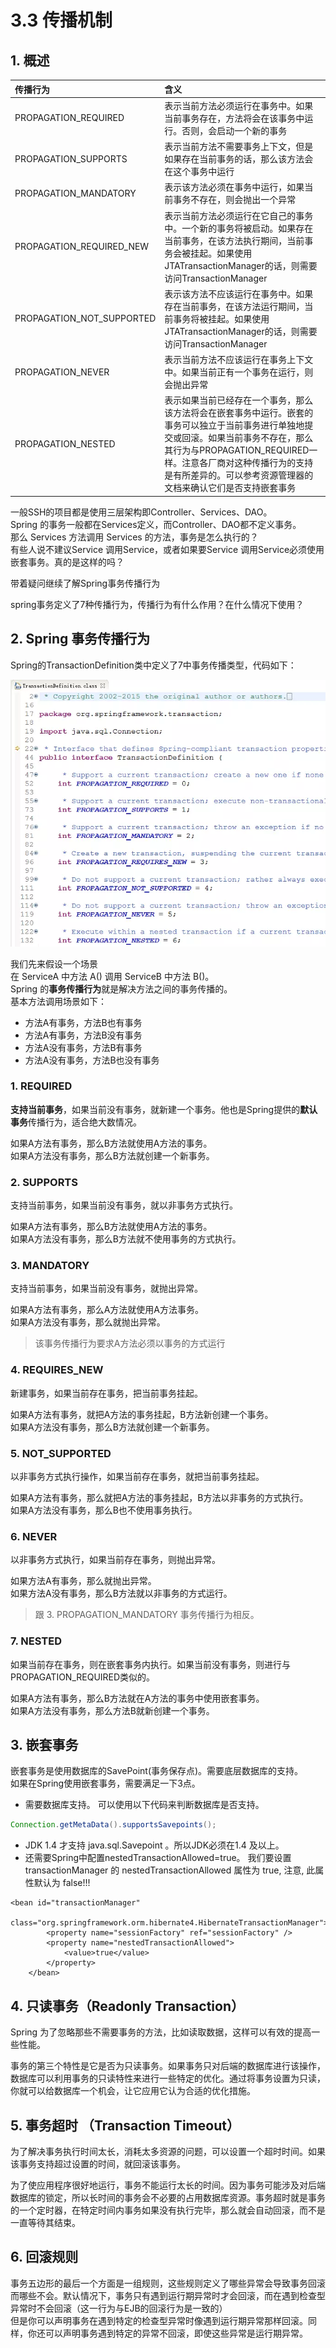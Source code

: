 # 3.3 传播机制

## 1. 概述

| 传播行为 | 含义 |
| :--- | :--- |
| PROPAGATION\_REQUIRED | 表示当前方法必须运行在事务中。如果当前事务存在，方法将会在该事务中运行。否则，会启动一个新的事务 |
| PROPAGATION\_SUPPORTS | 表示当前方法不需要事务上下文，但是如果存在当前事务的话，那么该方法会在这个事务中运行 |
| PROPAGATION\_MANDATORY | 表示该方法必须在事务中运行，如果当前事务不存在，则会抛出一个异常 |
| PROPAGATION\_REQUIRED\_NEW | 表示当前方法必须运行在它自己的事务中。一个新的事务将被启动。如果存在当前事务，在该方法执行期间，当前事务会被挂起。如果使用JTATransactionManager的话，则需要访问TransactionManager |
| PROPAGATION\_NOT\_SUPPORTED | 表示该方法不应该运行在事务中。如果存在当前事务，在该方法运行期间，当前事务将被挂起。如果使用JTATransactionManager的话，则需要访问TransactionManager |
| PROPAGATION\_NEVER | 表示当前方法不应该运行在事务上下文中。如果当前正有一个事务在运行，则会抛出异常 |
| PROPAGATION\_NESTED | 表示如果当前已经存在一个事务，那么该方法将会在嵌套事务中运行。嵌套的事务可以独立于当前事务进行单独地提交或回滚。如果当前事务不存在，那么其行为与PROPAGATION\_REQUIRED一样。注意各厂商对这种传播行为的支持是有所差异的。可以参考资源管理器的文档来确认它们是否支持嵌套事务 |

一般SSH的项目都是使用三层架构即Controller、Services、DAO。  
 Spring 的事务一般都在Services定义，而Controller、DAO都不定义事务。  
 那么 Services 方法调用 Services 的方法，事务是怎么执行的？  
 有些人说不建议Service 调用Service，或者如果要Service 调用Service必须使用嵌套事务。真的是这样的吗？

带着疑问继续了解Spring事务传播行为

spring事务定义了7种传播行为，传播行为有什么作用？在什么情况下使用？

## 2. Spring 事务传播行为

Spring的TransactionDefinition类中定义了7中事务传播类型，代码如下：

![](../../.gitbook/assets/image%20%2883%29.png)

我们先来假设一个场景  
 在 ServiceA 中方法 A\(\) 调用 ServiceB 中方法 B\(\)。  
 Spring 的**事务传播行为**就是解决方法之间的事务传播的。  
 基本方法调用场景如下：

* 方法A有事务，方法B也有事务
* 方法A有事务，方法B没有事务
* 方法A没有事务，方法B有事务
* 方法A没有事务，方法B也没有事务

### **1. REQUIRED**

**支持当前事务**，如果当前没有事务，就新建一个事务。他也是Spring提供的**默认事务**传播行为，适合绝大数情况。

如果A方法有事务，那么B方法就使用A方法的事务。  
 如果A方法没有事务，那么B方法就创建一个新事务。

### **2. SUPPORTS**

支持当前事务，如果当前没有事务，就以非事务方式执行。

如果A方法有事务，那么B方法就使用A方法的事务。  
 如果A方法没有事务，那么B方法就不使用事务的方式执行。

### **3. MANDATORY**

支持当前事务，如果当前没有事务，就抛出异常。

如果A方法有事务，那么A方法就使用A方法事务。  
 如果A方法没有事务，那么就抛出异常。

> 该事务传播行为要求A方法必须以事务的方式运行

### **4. REQUIRES\_NEW**

新建事务，如果当前存在事务，把当前事务挂起。

如果A方法有事务，就把A方法的事务挂起，B方法新创建一个事务。  
如果A方法没有事务，那么B方法就创建一个新事务。

### **5. NOT\_SUPPORTED**

以非事务方式执行操作，如果当前存在事务，就把当前事务挂起。

如果A方法有事务，那么就把A方法的事务挂起，B方法以非事务的方式执行。  
如果A方法没有事务，那么B也不使用事务执行。

### **6. NEVER**

以非事务方式执行，如果当前存在事务，则抛出异常。

如果方法A有事务，那么就抛出异常。  
如果方法A没有事务，那么B方法就以非事务的方式运行。

> 跟 3. PROPAGATION\_MANDATORY 事务传播行为相反。

### **7. NESTED**

如果当前存在事务，则在嵌套事务内执行。如果当前没有事务，则进行与PROPAGATION\_REQUIRED类似的。

如果A方法有事务，那么B方法就在A方法的事务中使用嵌套事务。  
如果A方法没有事务，那么方法B就新创建一个事务。

## 3. 嵌套事务

嵌套事务是使用数据库的SavePoint\(事务保存点\)。需要底层数据库的支持。  
 如果在Spring使用嵌套事务，需要满足一下3点。

* 需要数据库支持。  可以使用以下代码来判断数据库是否支持。

```java
Connection.getMetaData().supportsSavepoints();
```

* JDK 1.4 才支持 java.sql.Savepoint 。所以JDK必须在1.4 及以上。
* 还需要Spring中配置nestedTransactionAllowed=true。  我们要设置 transactionManager 的 nestedTransactionAllowed 属性为 true, 注意, 此属性默认为 false!!!

```markup
<bean id="transactionManager"  
        class="org.springframework.orm.hibernate4.HibernateTransactionManager">  
        <property name="sessionFactory" ref="sessionFactory" />  
        <property name="nestedTransactionAllowed">  
            <value>true</value>  
        </property>  
    </bean> 
```

## 4. 只读事务（Readonly Transaction）

Spring 为了忽略那些不需要事务的方法，比如读取数据，这样可以有效的提高一些性能。

事务的第三个特性是它是否为只读事务。如果事务只对后端的数据库进行该操作，数据库可以利用事务的只读特性来进行一些特定的优化。通过将事务设置为只读，你就可以给数据库一个机会，让它应用它认为合适的优化措施。

## 5. 事务超时 （Transaction Timeout）

为了解决事务执行时间太长，消耗太多资源的问题，可以设置一个超时时间。如果该事务支持超过设置的时间，就回滚该事务。

为了使应用程序很好地运行，事务不能运行太长的时间。因为事务可能涉及对后端数据库的锁定，所以长时间的事务会不必要的占用数据库资源。事务超时就是事务的一个定时器，在特定时间内事务如果没有执行完毕，那么就会自动回滚，而不是一直等待其结束。

## 6. 回滚规则

事务五边形的最后一个方面是一组规则，这些规则定义了哪些异常会导致事务回滚而哪些不会。默认情况下，事务只有遇到运行期异常时才会回滚，而在遇到检查型异常时不会回滚（这一行为与EJB的回滚行为是一致的）   
但是你可以声明事务在遇到特定的检查型异常时像遇到运行期异常那样回滚。同样，你还可以声明事务遇到特定的异常不回滚，即使这些异常是运行期异常。

## 

